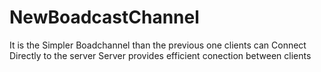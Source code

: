 # NewBoadcastChannel
It is the Simpler Boadchannel than the previous one 
clients can Connect Directly to the server 
Server provides efficient conection between clients